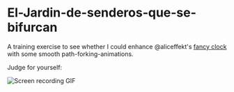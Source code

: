 El-Jardin-de-senderos-que-se-bifurcan
=====================================

A training exercise to see whether I could enhance @aliceffekt's [fancy clock](http://wiki.xxiivv.com/El%20jardin%20de%20senderos%20que%20se%20bifurcan) with some smooth path-forking-animations.

Judge for yourself:

![Screen recording GIF](http://drop.lostwith.us/preview/Forking_Paths_Recording.gif)
